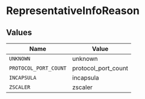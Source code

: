 # RepresentativeInfoReason


## Values

| Name                  | Value                 |
| --------------------- | --------------------- |
| `UNKNOWN`             | unknown               |
| `PROTOCOL_PORT_COUNT` | protocol_port_count   |
| `INCAPSULA`           | incapsula             |
| `ZSCALER`             | zscaler               |
